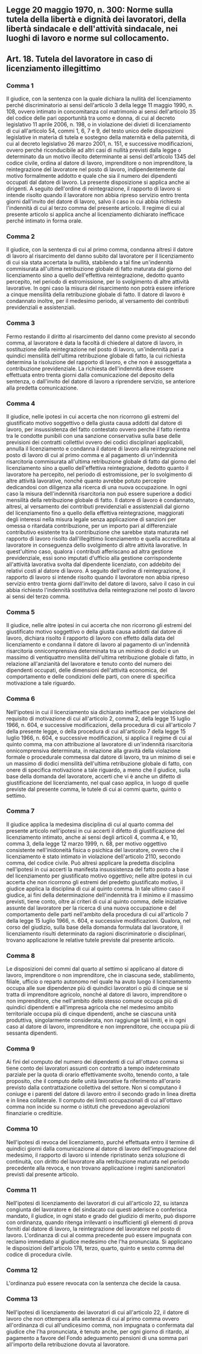 ## Legge 20 maggio 1970, n. 300: Norme sulla tutela della libertà e dignità dei lavoratori, della libertà sindacale e dell'attività sindacale, nei luoghi di lavoro e norme sul collocamento.

## Art. 18. Tutela del lavoratore in caso di licenziamento illegittimo

### Comma 1

Il giudice, con la sentenza con la quale dichiara la nullità del licenziamento perché discriminatorio ai sensi dell'articolo 3 della legge 11 maggio 1990, n. 108, ovvero intimato in concomitanza col matrimonio ai sensi dell'articolo 35 del codice delle pari opportunità tra uomo e donna, di cui al decreto legislativo 11 aprile 2006, n. 198, o in violazione dei divieti di licenziamento di cui all'articolo 54, commi 1, 6, 7 e 9, del testo unico delle disposizioni legislative in materia di tutela e sostegno della maternità e della paternità, di cui al decreto legislativo 26 marzo 2001, n. 151, e successive modificazioni, ovvero perché riconducibile ad altri casi di nullità previsti dalla legge o determinato da un motivo illecito determinante ai sensi dell'articolo 1345 del codice civile, ordina al datore di lavoro, imprenditore o non imprenditore, la reintegrazione del lavoratore nel posto di lavoro, indipendentemente dal motivo formalmente addotto e quale che sia il numero dei dipendenti occupati dal datore di lavoro.
La presente disposizione si applica anche ai dirigenti.
A seguito dell'ordine di reintegrazione, il rapporto di lavoro si intende risolto quando il lavoratore non abbia ripreso servizio entro trenta giorni dall'invito del datore di lavoro, salvo il caso in cui abbia richiesto l'indennità di cui al terzo comma del presente articolo.
Il regime di cui al presente articolo si applica anche al licenziamento dichiarato inefficace perché intimato in forma orale.

### Comma 2

Il giudice, con la sentenza di cui al primo comma, condanna altresì il datore di lavoro al risarcimento del danno subito dal lavoratore per il licenziamento di cui sia stata accertata la nullità, stabilendo a tal fine un'indennità commisurata all'ultima retribuzione globale di fatto maturata dal giorno del licenziamento sino a quello dell'effettiva reintegrazione, dedotto quanto percepito, nel periodo di estromissione, per lo svolgimento di altre attività lavorative.
In ogni caso la misura del risarcimento non potrà essere inferiore a cinque mensilità della retribuzione globale di fatto.
Il datore di lavoro è condannato inoltre, per il medesimo periodo, al versamento dei contributi previdenziali e assistenziali.

### Comma 3

Fermo restando il diritto al risarcimento del danno come previsto al secondo comma, al lavoratore è data la facoltà di chiedere al datore di lavoro, in sostituzione della reintegrazione nel posto di lavoro, un'indennità pari a quindici mensilità dell'ultima retribuzione globale di fatto, la cui richiesta determina la risoluzione del rapporto di lavoro, e che non è assoggettata a contribuzione previdenziale.
La richiesta dell'indennità deve essere effettuata entro trenta giorni dalla comunicazione del deposito della sentenza, o dall'invito del datore di lavoro a riprendere servizio, se anteriore alla predetta comunicazione.

### Comma 4

Il giudice, nelle ipotesi in cui accerta che non ricorrono gli estremi del giustificato motivo soggettivo o della giusta causa addotti dal datore di lavoro, per insussistenza del fatto contestato ovvero perché il fatto rientra tra le condotte punibili con una sanzione conservativa sulla base delle previsioni dei contratti collettivi ovvero dei codici disciplinari applicabili, annulla il licenziamento e condanna il datore di lavoro alla reintegrazione nel posto di lavoro di cui al primo comma e al pagamento di un'indennità risarcitoria commisurata all'ultima retribuzione globale di fatto dal giorno del licenziamento sino a quello dell'effettiva reintegrazione, dedotto quanto il lavoratore ha percepito, nel periodo di estromissione, per lo svolgimento di altre attività lavorative, nonché quanto avrebbe potuto percepire dedicandosi con diligenza alla ricerca di una nuova occupazione.
In ogni caso la misura dell'indennità risarcitoria non può essere superiore a dodici mensilità della retribuzione globale di fatto.
Il datore di lavoro è condannato, altresì, al versamento dei contributi previdenziali e assistenziali dal giorno del licenziamento fino a quello della effettiva reintegrazione, maggiorati degli interessi nella misura legale senza applicazione di sanzioni per omessa o ritardata contribuzione, per un importo pari al differenziale contributivo esistente tra la contribuzione che sarebbe stata maturata nel rapporto di lavoro risolto dall'illegittimo licenziamento e quella accreditata al lavoratore in conseguenza dello svolgimento di altre attività lavorative.
In quest'ultimo caso, qualora i contributi afferiscano ad altra gestione previdenziale, essi sono imputati d'ufficio alla gestione corrispondente all'attività lavorativa svolta dal dipendente licenziato, con addebito dei relativi costi al datore di lavoro.
A seguito dell'ordine di reintegrazione, il rapporto di lavoro si intende risolto quando il lavoratore non abbia ripreso servizio entro trenta giorni dall'invito del datore di lavoro, salvo il caso in cui abbia richiesto l'indennità sostitutiva della reintegrazione nel posto di lavoro ai sensi del terzo comma.

### Comma 5

Il giudice, nelle altre ipotesi in cui accerta che non ricorrono gli estremi del giustificato motivo soggettivo o della giusta causa addotti dal datore di lavoro, dichiara risolto il rapporto di lavoro con effetto dalla data del licenziamento e condanna il datore di lavoro al pagamento di un'indennità risarcitoria onnicomprensiva determinata tra un minimo di dodici e un massimo di ventiquattro mensilità dell'ultima retribuzione globale di fatto, in relazione all'anzianità del lavoratore e tenuto conto del numero dei dipendenti occupati, delle dimensioni dell'attività economica, del comportamento e delle condizioni delle parti, con onere di specifica motivazione a tale riguardo.

### Comma 6

Nell'ipotesi in cui il licenziamento sia dichiarato inefficace per violazione del requisito di motivazione di cui all'articolo 2, comma 2, della legge 15 luglio 1966, n. 604, e successive modificazioni, della procedura di cui all'articolo 7 della presente legge, o della procedura di cui all'articolo 7 della legge 15 luglio 1966, n. 604, e successive modificazioni, si applica il regime di cui al quinto comma, ma con attribuzione al lavoratore di un'indennità risarcitoria onnicomprensiva determinata, in relazione alla gravità della violazione formale o procedurale commessa dal datore di lavoro, tra un minimo di sei e un massimo di dodici mensilità dell'ultima retribuzione globale di fatto, con onere di specifica motivazione a tale riguardo, a meno che il giudice, sulla base della domanda del lavoratore, accerti che vi è anche un difetto di giustificazione del licenziamento, nel qual caso applica, in luogo di quelle previste dal presente comma, le tutele di cui ai commi quarto, quinto o settimo.

### Comma 7

Il giudice applica la medesima disciplina di cui al quarto comma del presente articolo nell'ipotesi in cui accerti il difetto di giustificazione del licenziamento intimato, anche ai sensi degli articoli 4, comma 4, e 10, comma 3, della legge 12 marzo 1999, n. 68, per motivo oggettivo consistente nell'inidoneità fisica o psichica del lavoratore, ovvero che il licenziamento è stato intimato in violazione dell'articolo 2110, secondo comma, del codice civile.
Può altresì applicare la predetta disciplina nell'ipotesi in cui accerti la manifesta insussistenza del fatto posto a base del licenziamento per giustificato motivo oggettivo; nelle altre ipotesi in cui accerta che non ricorrono gli estremi del predetto giustificato motivo, il giudice applica la disciplina di cui al quinto comma.
In tale ultimo caso il giudice, ai fini della determinazione dell'indennità tra il minimo e il massimo previsti, tiene conto, oltre ai criteri di cui al quinto comma, delle iniziative assunte dal lavoratore per la ricerca di una nuova occupazione e del comportamento delle parti nell'ambito della procedura di cui all'articolo 7 della legge 15 luglio 1966, n. 604, e successive modificazioni.
Qualora, nel corso del giudizio, sulla base della domanda formulata dal lavoratore, il licenziamento risulti determinato da ragioni discriminatorie o disciplinari, trovano applicazione le relative tutele previste dal presente articolo.

### Comma 8

Le disposizioni dei commi dal quarto al settimo si applicano al datore di lavoro, imprenditore o non imprenditore, che in ciascuna sede, stabilimento, filiale, ufficio o reparto autonomo nel quale ha avuto luogo il licenziamento occupa alle sue dipendenze più di quindici lavoratori o più di cinque se si tratta di imprenditore agricolo, nonché al datore di lavoro, imprenditore o non imprenditore, che nell'ambito dello stesso comune occupa più di quindici dipendenti e all'impresa agricola che nel medesimo ambito territoriale occupa più di cinque dipendenti, anche se ciascuna unità produttiva, singolarmente considerata, non raggiunge tali limiti, e in ogni caso al datore di lavoro, imprenditore e non imprenditore, che occupa più di sessanta dipendenti.

### Comma 9

Ai fini del computo del numero dei dipendenti di cui all'ottavo comma si tiene conto dei lavoratori assunti con contratto a tempo indeterminato parziale per la quota di orario effettivamente svolto, tenendo conto, a tale proposito, che il computo delle unità lavorative fa riferimento all'orario previsto dalla contrattazione collettiva del settore.
Non si computano il coniuge e i parenti del datore di lavoro entro il secondo grado in linea diretta e in linea collaterale.
Il computo dei limiti occupazionali di cui all'ottavo comma non incide su norme o istituti che prevedono agevolazioni finanziarie o creditizie.

### Comma 10

Nell'ipotesi di revoca del licenziamento, purché effettuata entro il termine di quindici giorni dalla comunicazione al datore di lavoro dell'impugnazione del medesimo, il rapporto di lavoro si intende ripristinato senza soluzione di continuità, con diritto del lavoratore alla retribuzione maturata nel periodo precedente alla revoca, e non trovano applicazione i regimi sanzionatori previsti dal presente articolo.

### Comma 11

Nell'ipotesi di licenziamento dei lavoratori di cui all'articolo 22, su istanza congiunta del lavoratore e del sindacato cui questi aderisce o conferisca mandato, il giudice, in ogni stato e grado del giudizio di merito, può disporre con ordinanza, quando ritenga irrilevanti o insufficienti gli elementi di prova forniti dal datore di lavoro, la reintegrazione del lavoratore nel posto di lavoro.
L'ordinanza di cui al comma precedente può essere impugnata con reclamo immediato al giudice medesimo che l'ha pronunciata.
Si applicano le disposizioni dell'articolo 178, terzo, quarto, quinto e sesto comma del codice di procedura civile.

### Comma 12

L'ordinanza può essere revocata con la sentenza che decide la causa.

### Comma 13

Nell'ipotesi di licenziamento dei lavoratori di cui all'articolo 22, il datore di lavoro che non ottempera alla sentenza di cui al primo comma ovvero all'ordinanza di cui all'undicesimo comma, non impugnata o confermata dal giudice che l'ha pronunciata, è tenuto anche, per ogni giorno di ritardo, al pagamento a favore del Fondo adeguamento pensioni di una somma pari all'importo della retribuzione dovuta al lavoratore.
